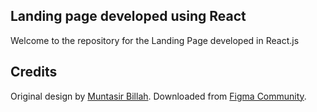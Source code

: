 ## Landing page developed using React

Welcome to the repository for the Landing Page developed in React.js

## Credits

Original design by [Muntasir Billah](https://www.figma.com/@itsmuntasirb). Downloaded from [Figma Community](https://figma.com/community).
